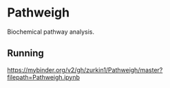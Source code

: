 # Pathweigh
Biochemical pathway analysis.

## Running
https://mybinder.org/v2/gh/zurkin1/Pathweigh/master?filepath=Pathweigh.ipynb
